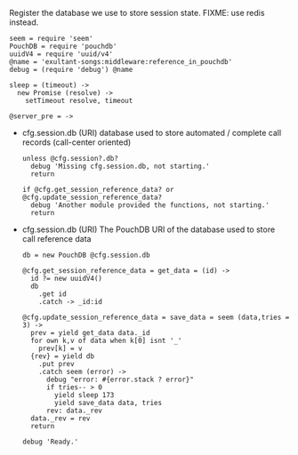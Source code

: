 Register the database we use to store session state.
FIXME: use redis instead.

    seem = require 'seem'
    PouchDB = require 'pouchdb'
    uuidV4 = require 'uuid/v4'
    @name = 'exultant-songs:middleware:reference_in_pouchdb'
    debug = (require 'debug') @name

    sleep = (timeout) ->
      new Promise (resolve) ->
        setTimeout resolve, timeout

    @server_pre = ->

* cfg.session.db (URI) database used to store automated / complete call records (call-center oriented)

      unless @cfg.session?.db?
        debug 'Missing cfg.session.db, not starting.'
        return

      if @cfg.get_session_reference_data? or @cfg.update_session_reference_data?
        debug 'Another module provided the functions, not starting.'
        return

* cfg.session.db (URI) The PouchDB URI of the database used to store call reference data

      db = new PouchDB @cfg.session.db

      @cfg.get_session_reference_data = get_data = (id) ->
        id ?= new uuidV4()
        db
          .get id
          .catch -> _id:id

      @cfg.update_session_reference_data = save_data = seem (data,tries = 3) ->
        prev = yield get_data data._id
        for own k,v of data when k[0] isnt '_'
          prev[k] = v
        {rev} = yield db
          .put prev
          .catch seem (error) ->
            debug "error: #{error.stack ? error}"
            if tries-- > 0
              yield sleep 173
              yield save_data data, tries
            rev: data._rev
        data._rev = rev
        return

      debug 'Ready.'
